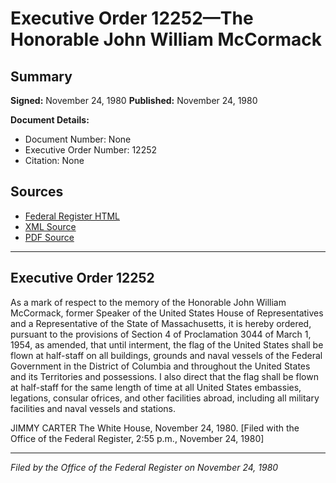 # Executive Order 12252—The Honorable John William McCormack

## Summary

**Signed:** November 24, 1980
**Published:** November 24, 1980

**Document Details:**
- Document Number: None
- Executive Order Number: 12252
- Citation: None

## Sources
- [Federal Register HTML](https://www.presidency.ucsb.edu/documents/executive-order-12252-the-honorable-john-william-mccormack)
- [XML Source](None)
- [PDF Source](None)

---

## Executive Order 12252

As a mark of respect to the memory of the Honorable John William McCormack, former Speaker of the United States House of Representatives and a Representative of the State of Massachusetts, it is hereby ordered, pursuant to the provisions of Section 4 of Proclamation 3044 of March 1, 1954, as amended, that until interment, the flag of the United States shall be flown at half-staff on all buildings, grounds and naval vessels of the Federal Government in the District of Columbia and throughout the United States and its Territories and possessions. I also direct that the flag shall be flown at half-staff for the same length of time at all United States embassies, legations, consular ofrices, and other facilities abroad, including all military facilities and naval vessels and stations.

JIMMY CARTER
The White House,
November 24, 1980.
[Filed with the Office of the Federal Register, 2:55 p.m., November 24, 1980]

---

*Filed by the Office of the Federal Register on November 24, 1980*
